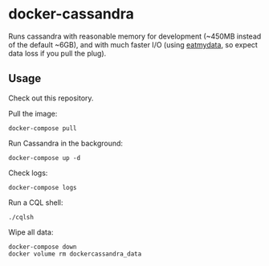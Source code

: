 # docker-cassandra

Runs cassandra with reasonable memory for development (~450MB instead of the
default ~6GB), and with much faster I/O (using
[eatmydata](https://www.flamingspork.com/projects/libeatmydata/), so expect data
loss if you pull the plug).

## Usage

Check out this repository.

Pull the image:

	docker-compose pull

Run Cassandra in the background:

	docker-compose up -d

Check logs:

	docker-compose logs

Run a CQL shell:
	
	./cqlsh

Wipe all data:

	docker-compose down
	docker volume rm dockercassandra_data
